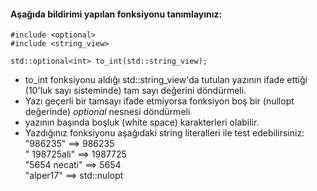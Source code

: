 #### Aşağıda bildirimi yapılan fonksiyonu tanımlayınız:

```
#include <optional>
#include <string_view>

std::optional<int> to_int(std::string_view);

```

+ to_int fonksiyonu aldığı std::string_view'da tutulan yazının ifade ettiği (10'luk sayı sisteminde)  tam sayı değerini döndürmeli.
+ Yazı geçerli bir tamsayı ifade etmiyorsa fonksiyon boş bir (nullopt değerinde) _optional_ nesnesi döndürmeli 
+ yazının başında boşluk (white space) karakterleri olabilir. 
+ Yazdığınız fonksiyonu aşağıdaki string literalleri ile test edebilirsiniz: 
"986235" ==> 986235 <br>
"    198725ali"   ==> 1987725 <br>
"5654 necati"   ==> 5654 <br>
"alper17"   ==> std::nulopt <br>

